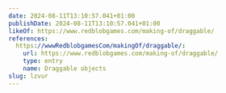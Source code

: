 ```yaml
---
date: 2024-08-11T13:10:57.041+01:00
publishDate: 2024-08-11T13:10:57.041+01:00
likeOf: https://www.redblobgames.com/making-of/draggable/
references:
  https://wwwRedblobgamesCom/makingOf/draggable/:
    url: https://www.redblobgames.com/making-of/draggable/
    type: entry
    name: Draggable objects
slug: lzvur
---
```

